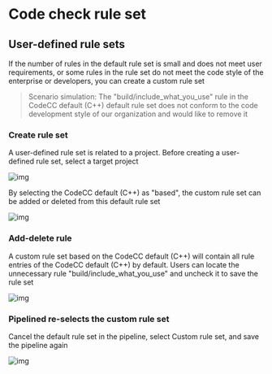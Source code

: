 # Code check rule set

## User-defined rule sets

If the number of rules in the default rule set is small and does not meet user requirements, or some rules in the rule set do not meet the code style of the enterprise or developers, you can create a custom rule set

> Scenario simulation: The "build/include_what_you_use" rule in the CodeCC default (C++) default rule set does not conform to the code development style of our organization and would like to remove it

### Create rule set

A user-defined rule set is related to a project. Before creating a user-defined rule set, select a target project

![img](../../.gitbook/assets/image-20210826175151943.png)

By selecting the CodeCC default (C++) as "based", the custom rule set can be added or deleted from this default rule set

![img](../../.gitbook/assets/image-20210826175625206.png)

### Add-delete rule

A custom rule set based on the CodeCC default (C++) will contain all rule entries of the CodeCC default (C++) by default. Users can locate the unnecessary rule "build/include_what_you_use" and uncheck it to save the rule set

![img](../../.gitbook/assets/image-20210826175951021.png)

### Pipelined re-selects the custom rule set

Cancel the default rule set in the pipeline, select Custom rule set, and save the pipeline again

![img](../../.gitbook/assets/image-20210826180347933.png)